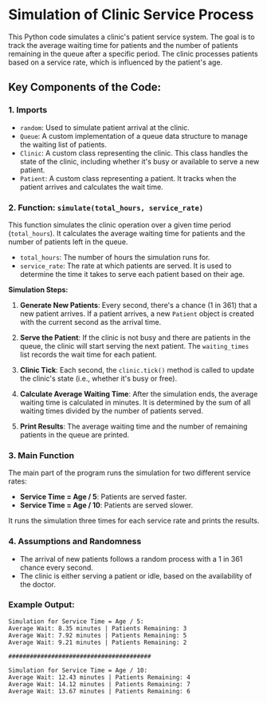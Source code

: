 # Simulation of Clinic Service Process

This Python code simulates a clinic's patient service system. The goal is to track the average waiting time for patients and the number of patients remaining in the queue after a specific period. The clinic processes patients based on a service rate, which is influenced by the patient's age.

## Key Components of the Code:

### 1. **Imports**
   - `random`: Used to simulate patient arrival at the clinic.
   - `Queue`: A custom implementation of a queue data structure to manage the waiting list of patients.
   - `Clinic`: A custom class representing the clinic. This class handles the state of the clinic, including whether it's busy or available to serve a new patient.
   - `Patient`: A custom class representing a patient. It tracks when the patient arrives and calculates the wait time.

### 2. **Function: `simulate(total_hours, service_rate)`**
   This function simulates the clinic operation over a given time period (`total_hours`). It calculates the average waiting time for patients and the number of patients left in the queue.

   - `total_hours`: The number of hours the simulation runs for.
   - `service_rate`: The rate at which patients are served. It is used to determine the time it takes to serve each patient based on their age.

   **Simulation Steps:**
   1. **Generate New Patients**: Every second, there's a chance (1 in 361) that a new patient arrives. If a patient arrives, a new `Patient` object is created with the current second as the arrival time.
   
   2. **Serve the Patient**: If the clinic is not busy and there are patients in the queue, the clinic will start serving the next patient. The `waiting_times` list records the wait time for each patient.
   
   3. **Clinic Tick**: Each second, the `clinic.tick()` method is called to update the clinic's state (i.e., whether it's busy or free).

   4. **Calculate Average Waiting Time**: After the simulation ends, the average waiting time is calculated in minutes. It is determined by the sum of all waiting times divided by the number of patients served.

   5. **Print Results**: The average waiting time and the number of remaining patients in the queue are printed.

### 3. **Main Function**
   The main part of the program runs the simulation for two different service rates:
   - **Service Time = Age / 5**: Patients are served faster.
   - **Service Time = Age / 10**: Patients are served slower.

   It runs the simulation three times for each service rate and prints the results.

### 4. **Assumptions and Randomness**
   - The arrival of new patients follows a random process with a 1 in 361 chance every second.
   - The clinic is either serving a patient or idle, based on the availability of the doctor.
   
### Example Output:
   ```text
   Simulation for Service Time = Age / 5:
   Average Wait: 8.35 minutes | Patients Remaining: 3
   Average Wait: 7.92 minutes | Patients Remaining: 5
   Average Wait: 9.21 minutes | Patients Remaining: 2

   ########################################

   Simulation for Service Time = Age / 10:
   Average Wait: 12.43 minutes | Patients Remaining: 4
   Average Wait: 14.12 minutes | Patients Remaining: 7
   Average Wait: 13.67 minutes | Patients Remaining: 6
